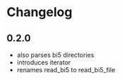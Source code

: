 Changelog
=========

0.2.0
-----
- also parses bi5 directories
- introduces iterator
- renames read_bi5 to read_bi5_file
